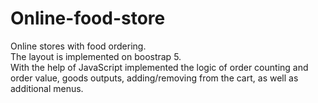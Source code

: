 # Online-food-store
Online stores with food ordering. <br>
The layout is implemented on boostrap 5.<br>
With the help of JavaScript implemented the logic of order counting and order value, goods outputs, adding/removing from the cart, as well as additional menus.<br>

